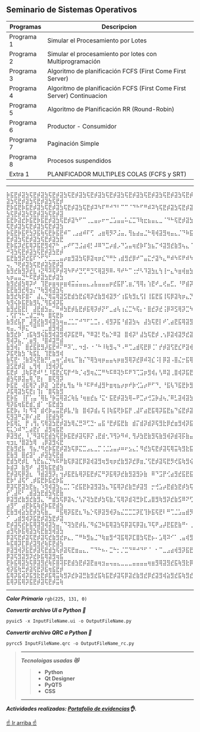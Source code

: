 ## Seminario de Sistemas Operativos
<!--
![Cj bailando reggaeton](https://user-images.githubusercontent.com/92269511/217409180-695771e3-6c8c-4150-8669-c933a0676868.gif)
-->
| Programas | Descripcion |
| --- | --- |
| Programa 1 | Simular el Procesamiento por Lotes |
| Programa 2 | Simular el procesamiento por lotes con Multiprogramación |
| Programa 3 | Algoritmo de planificación FCFS (First Come First Server) |
| Programa 4 | Algoritmo de planificación FCFS (First Come First Server) Continuacion |
| Programa 5 | Algoritmo de Planificación RR (Round-Robin) |
| Programa 6 | Productor - Consumidor |
| Programa 7 | Paginación Simple |
| Programa 8 | Procesos suspendidos |
| Extra 1 | PLANIFICADOR MULTIPLES COLAS (FCFS y SRT) |

---


⡷⣯⣟⡾⣽⣳⢯⣟⡾⣽⣳⢯⣟⡾⣽⣳⢯⣟⡾⣽⣳⢯⣟⡾⣽⣳⢯⣟⡾⣽⣳⢯⣟⡾⣽⣳⢯⣟⡾⣽⣳⢯⣟⡾⣽⣳⢯⣟⡾⣽⣳⢯⣟⡾⣽⣳⢯⣟⡾⣽⣳⢯⣟⡾
⣟⡷⣯⣟⡷⣯⣟⡾⣽⣳⢯⣟⡾⣽⣳⢯⣟⡾⣽⣳⢯⣟⡾⠽⠳⠏⠛⠚⠙⠃⠉⠉⠈⠙⠓⠋⠛⠾⠽⢳⢯⣟⡾⣽⣳⢯⣟⡾⣽⣳⢯⣟⡾⣽⣳⢯⣟⡾⣽⣳⢯⣟⡾⣽
⣯⣟⡷⣽⣞⡷⣯⣟⡷⣯⣟⡾⣽⣳⢯⣟⡾⣽⠳⠋⠉⢀⣀⣤⡤⠖⠒⣈⣡⣤⣤⠥⣌⣉⠹⢷⣖⣦⣤⣄⣀⠈⠙⠓⢯⣟⡾⣽⣳⢯⣟⡾⣽⣳⢯⣟⡾⣽⣳⢯⣟⡾⣽⣳
⡷⣯⣟⡷⣯⢟⣳⡽⣯⢷⢯⣟⡷⣯⣟⠾⠉⢀⣠⣴⠾⠏⢋⠀⣠⣶⢿⡻⠝⣨⣤⡀⢻⣦⣴⣤⣈⠓⢿⢾⣽⣻⢶⣤⣄⡈⠙⠷⣯⣟⡾⣽⣳⢯⣟⡾⣽⣳⢯⣟⡾⣽⣳⣟
⣟⡷⣯⡽⣞⣯⢿⡽⣯⣟⣻⢾⡝⠓⢀⡤⠞⠋⣙⣨⣴⢾⡃⠼⠿⠙⣉⡴⣾⡠⠙⣡⣤⢶⣞⡷⠏⣳⣦⡉⠺⣽⣻⣞⣷⣻⢦⣄⠈⠚⢽⣳⢯⣟⡾⣽⣳⢯⣟⡾⣽⣳⣟⡾
⣯⣟⣷⣻⡽⣞⣯⠏⠑⠋⡙⣁⣀⣀⣤⡴⣶⣻⣽⣳⢯⡿⣽⢶⡶⣎⠙⠛⡓⢠⣾⣻⣞⡿⠞⠉⣤⣍⡚⣽⠳⣄⠛⠾⠳⠯⠟⠾⠳⢤⡀⠙⢟⡾⣽⣳⢯⣟⡾⣽⣳⣟⡾⣽
⣷⣻⣞⣷⣻⡽⣞⣇⠰⣝⠻⠽⢯⠟⡾⢽⠳⠟⠞⣙⢋⠛⣙⠫⢿⣽⡻⠿⠄⠻⠞⠓⠉⢐⡚⠣⠹⣽⣳⣆⢳⢸⠒⣄⠳⣶⢾⣶⣳⢦⡶⣤⣤⣙⠓⠯⣟⡾⣽⣳⣟⡾⣽⣳
⣷⣻⣞⣾⣳⢿⡽⠞⠀⢹⣟⡶⣶⢶⡶⣶⢾⣭⣬⣤⣤⣄⣠⣧⣤⣤⣤⡶⣞⣯⡟⢁⣶⡈⢻⢿⡄⢱⣟⠞⣀⢞⣤⣋⡀⠘⠟⣾⡽⣯⣟⣷⣻⣞⢿⣲⡌⠙⢷⣻⢾⣽⣳⢯
⣷⣻⣞⢷⡯⣿⠍⠀⣼⣄⡙⢿⣭⢿⣽⣫⣟⣾⣳⣟⣮⢿⡽⣞⣷⣻⢾⣽⡻⠊⢰⣯⢷⣻⣆⢫⡇⢸⣯⣟⣯⢸⢯⡿⣽⢷⡶⣄⡙⢷⣻⢮⡷⣯⣟⣷⣻⢧⡈⢻⣯⢾⡽⣯
⣷⣻⣞⣯⣟⡇⠀⣼⣟⣾⣳⣤⡉⠛⠾⣳⣟⡾⣧⣟⡾⣯⢿⡽⡾⡝⠋⣀⣴⢧⢰⣌⣉⠳⢯⡄⠂⣿⣞⡽⣞⢨⡿⠽⣫⢿⡽⣉⠳⠄⢫⡏⢙⠓⣈⣼⣉⡛⠳⠀⣿⢯⣟⡷
⣷⣻⣞⣧⡟⠀⣼⣻⣞⣷⣻⢾⣽⣳⢶⣤⣈⣁⡉⠚⠙⠋⣁⣉⡄⡀⢾⣻⡽⣯⠘⣾⣽⣳⢦⠀⣼⣳⢯⣟⡇⠞⢁⣴⣟⣯⢿⣽⣻⢶⣤⡀⠺⡿⣍⠈⠛⠉⢉⣀⣾⣻⢾⣽
⣷⣻⣞⡷⠁⢰⣯⢷⣻⢮⣷⣻⢾⣽⣻⢾⡽⣯⣟⠿⡄⠙⠿⣽⡃⢟⣦⡑⠿⣽⠀⣿⢾⡽⠃⣼⣳⢯⣟⡾⢀⢢⡿⣽⢾⣽⡻⣞⣽⣻⢾⡽⣦⡈⢁⣶⣻⡀⠘⣿⠾⣽⣛⣾
⣷⣻⢾⡍⠀⣿⣞⣯⣟⣻⡼⣯⣟⠾⠍⠛⠽⢁⡀⠲⣺⠄⠐⠈⠓⠸⢷⣻⢤⠙⠠⠛⢉⣠⣾⢯⣟⡿⢈⠁⡞⡾⣽⢫⣟⣎⠟⣽⢾⡽⣯⢟⣷⣳⠈⢷⣯⣇⠀⢹⣟⣷⣻⢾
⣷⢯⣟⠂⢘⣷⣻⢮⣟⣷⡛⢃⣤⢶⢊⣼⢶⣆⠉⣷⡌⠙⢿⣳⢶⡶⣤⣤⢦⡶⣶⣻⢿⡽⣞⡿⠾⢽⣎⠨⡇⡿⣽⠠⣿⣌⡒⣯⢿⣽⣫⣟⡾⣽⠀⣄⢻⢾⠀⢸⣻⢾⡽⣏
⣯⣟⡾⠀⣸⢷⡯⣟⠾⠃⣃⠸⣯⣟⣎⢯⡟⠚⠷⡈⢴⣻⢶⣌⣉⠛⠳⠯⠿⢽⡳⠯⠟⠹⢉⣩⡶⣻⢾⡄⢣⠿⣽⢀⣿⢾⡽⣯⣟⣾⣳⢯⡿⣽⣤⢿⡈⣟⡆⠀⣿⢯⣻⡽
⡷⣯⣟⠀⢼⣯⢿⡝⢠⡿⣽⠀⣱⣟⡾⣆⢻⣦⠘⠷⠘⠯⠟⠾⣼⣻⠗⣶⢶⣦⡴⡶⠞⡷⢊⣡⡴⠟⠋⠙⡀⠘⣯⢧⠹⣯⣟⡷⣻⡼⣯⢿⣽⣳⢯⣟⡆⢹⡆⠈⣿⢯⣷⣻
⣟⡷⣯⠀⢸⡏⢡⣤⠈⢿⣧⠘⡷⣭⢿⣽⣊⢷⣧⠘⢶⣶⣞⣦⠘⣍⠂⣯⣟⡾⣽⣳⢿⠤⠟⣉⡴⢚⣩⡷⣼⢦⡈⠿⣃⣽⢾⣽⣳⢿⡽⣯⢶⣯⣟⣾⡁⣾⠁⠐⣯⣟⣾⣳
⣯⣟⡷⡄⠸⡆⠻⢽⠁⣾⢞⡷⣤⣭⣟⡾⣧⡘⣷⠀⣿⢾⡽⣾⡄⢯⢸⢷⣯⢟⡷⣯⡟⢀⣼⠏⣴⣟⣯⢿⡽⣯⣟⣦⠙⣮⣟⡾⣽⢯⣻⣽⠛⣌⡿⠎⣰⣟⠀⢸⣟⣾⣳⢟
⡷⣯⢿⣅⠀⡟⢠⢻⡄⢫⢿⣽⣳⣟⡾⣽⣳⢿⣌⣛⠽⢋⣙⠂⣤⣯⠘⣟⡾⣯⣟⣷⠀⣾⡍⣾⡽⣾⡽⢯⣻⣗⡿⣞⣶⣻⢾⡽⣯⢯⣅⡱⠾⠙⣁⣴⣟⡎⠀⣼⣻⢶⣯⣟
⡿⣽⣻⣞⡀⠸⡈⠻⣽⢯⣟⣾⣳⢯⣟⡷⣯⣟⡾⣽⢯⡿⡝⢠⣟⣾⢂⠹⢻⡵⠻⠾⡀⢻⡼⣳⣟⣷⣻⢯⣷⣻⢾⡽⣾⢽⡯⣷⣤⢶⣲⣆⠘⣿⣽⣳⢿⠀⢠⡿⣽⣻⢮⣟
⣟⣷⣻⣞⣧⠀⢻⣦⡘⠻⣞⡷⣯⣟⡾⣽⣳⢯⡿⣍⣉⣠⣄⣀⡉⢈⣈⣡⣤⡴⠶⠖⣢⣄⡁⠻⣞⣳⢯⣟⡾⣽⢯⢿⣭⢷⣻⣗⣯⣟⣷⣻⠀⣿⣞⣽⠃⢀⡾⣽⣳⢯⣟⣾
⣟⣾⣳⢟⡾⣇⠀⢳⣟⣦⣌⡙⠳⠯⠟⣷⢯⡿⣽⣏⡿⣽⢾⣽⣻⢶⣻⢶⡶⣞⣷⣻⡽⣞⡿⣶⡈⢫⣟⡾⣽⢯⣟⡻⢞⣯⢷⣻⢮⡷⣾⡽⠀⣷⣻⠞⠀⣼⣻⢷⣯⣟⣾⣳
⣟⡾⣽⢯⡿⣽⣆⠀⠹⣾⣽⣻⡽⡄⢲⡼⣯⣟⣧⢿⡽⣯⣟⡾⣍⠛⡽⣯⢿⡽⣞⣷⣻⣽⣻⡵⣷⠀⠿⠙⣩⡟⢊⣴⣻⣞⣯⣟⣯⣟⡷⠃⣼⢯⠋⢀⡾⣯⣟⡷⣯⣞⡷⣯
⡿⣽⢯⣟⣽⣳⣟⣦⡀⠱⣻⢾⣽⣳⣄⣉⡁⠩⣞⣯⣟⡷⣽⣻⣽⣳⣄⠹⣯⢿⡽⣞⣷⣛⡾⣽⣻⠀⡒⢚⣡⡴⣟⣾⣳⣟⡾⣳⢯⡞⢁⣼⠯⠃⢀⣾⣽⣳⣟⣾⣳⢯⣟⣷
⡿⣽⣻⣞⣷⣻⣞⣷⣻⣄⠈⠛⣾⣳⢯⡿⣽⢦⡈⢣⡝⢽⣳⣟⡾⣳⢯⣷⡈⢯⢿⡽⣾⢽⣛⡷⣏⣠⣿⣻⢷⣻⡽⣞⣷⣫⠿⠝⢋⣴⣻⠋⠀⣴⣟⡷⣯⢷⣞⡷⣯⣟⣾⣳
⣟⣷⣻⢾⣵⣳⣟⡾⣳⢯⣷⣀⠀⠛⣯⢿⡽⣯⣟⣆⠹⣦⡑⢯⡿⣽⣻⢾⡽⣦⣌⣉⣉⣉⡽⣏⢹⡷⣯⢯⣟⠇⠛⢉⣈⣡⣤⣾⡻⠊⠀⣠⣾⣻⢾⡽⣯⣟⡾⣽⣳⣟⡾⣽
⣟⡾⣽⢯⣞⡷⣯⢿⣽⣻⢾⣽⣳⣤⡈⠙⢽⣳⣟⡾⣧⡈⠻⣮⣙⠷⣯⢿⣽⣳⢯⡿⣽⢯⡿⣽⣆⠹⢯⠟⣠⡼⣟⣯⣟⣷⠛⠂⢀⣴⣻⢯⡷⣯⢿⣽⣳⢯⣟⣷⣻⢾⣽⣳
⡿⣽⢯⣟⡾⣽⢯⣟⡾⣽⢯⣞⣷⣻⣞⡶⣄⡀⠉⠛⠷⣻⣦⣈⠙⢷⣶⣻⠚⢽⣯⢿⡽⣏⣿⣳⢯⣟⡦⠄⣡⢿⠽⠊⠁⢀⣤⢾⣻⠷⣯⢿⡽⣏⡿⣞⣽⣻⣞⢷⡯⣟⣾⣳
⡿⣽⣻⢾⡽⣯⣟⡾⣽⢯⣟⣾⣳⢯⡾⣽⢯⣟⣶⣤⣄⡀⠉⠙⠓⠦⠄⣉⠓⡂⡈⣉⠙⠛⠚⠙⠋⠈⠀⠂⠉⣀⣠⣴⢾⣻⡽⣯⣟⡿⣽⢯⣻⣽⣻⡽⣞⡷⣯⢿⣽⣻⢶⣯
⣟⡷⣯⢿⣽⣳⢯⡿⣽⣻⣞⢷⡯⣿⢽⡯⣟⣾⣳⣟⡾⣽⣟⣶⢶⣲⣤⢤⣤⣄⣀⣀⣀⣤⣤⣤⣤⢶⣶⣻⢿⣽⣻⣞⣯⢷⣻⣗⡿⢾⡽⣯⢷⣛⡾⣽⢯⣟⡽⣯⢶⣯⣟⡾
⣯⢿⡽⣯⢾⡽⣯⣻⣗⣟⡾⣯⢿⣭⢷⣻⡽⣞⡷⣽⣛⣷⣻⣞⣯⢷⣯⣟⡾⣽⢯⡿⣽⣞⣷⣻⣞⡿⣞⣽⣻⢾⣵⣻⣞⣯⢷⣻⣞⣯⢿⡽⣯⢿⡽⣯⣟⡾⣽⢯⣟⡾⣭⢷

---

***Color Primario*** `rgb(225, 131, 0)`

***Convertir archivo UI a Python 🤙***
```Python
pyuic5 -x InputFileName.ui -o OutputFileName.py
```
***Convertir archivo QRC a Python 🤙***
```Python
pyrcc5 InputFileName.qrc -o OutputFileName_rc.py
```
>---
> ***Tecnoloigas usadas 😻***
>> - **Python**
>> - **Qt Designer**
>> - **PyQT5**
>> - **CSS**
> ---
***Actividades realizadas: [Portafolio de evidencias](https://null/)👌.***

[☝️ Ir arriba ☝️](#seminario-de-sistemas-operativos)
